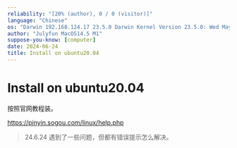 ```yaml
---
reliability: "[20% (author), 0 / 0 (visitor)]"
language: "Chinese"
os: "Darwin 192.168.124.17 23.5.0 Darwin Kernel Version 23.5.0: Wed May  1 20:16:51 PDT 2024; root:xnu-10063.121.3~5/RELEASE_ARM64_T8103 arm64"
author: "Julyfun MacOS14.5 M1"
suppose-you-know: [computer]
date: 2024-06-24
title: Install on ubuntu20.04
---
```


# Install on ubuntu20.04

按照官网教程装。

https://pinyin.sogou.com/linux/help.php

> 24.6.24 遇到了一些问题，但都有错误提示怎么解决。


